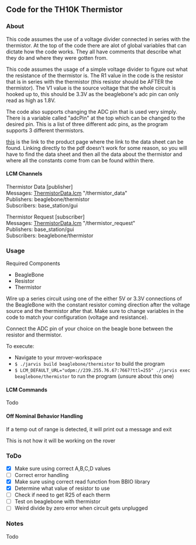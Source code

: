 Code for the TH10K Thermistor
---

### About
This code assumes the use of a voltage divider connected in series with the thermistor.  At the top of the code there are alot of global variables that can dictate how the code works.  They all have comments that describe what they do and where they were gotten from.

This code assumes the usage of a simple voltage divider to figure out what the resistance of the thermistor is.  The R1 value in the code is the resistor that is in series with the thermistor (this resistor should be AFTER the thermistor).  The V1 value is the source voltage that the whole circuit is hooked up to, this should be 3.3V as the beaglebone's adc pin can only read as high as 1.8V.

The code also supports changing the ADC pin that is used very simply.  There is a variable called "adcPin" at the top which can be changed to the desired pin.  This is a list of three different adc pins, as the program supports 3 different thermistors.

[this](https://www.thorlabs.com/thorproduct.cfm?partnumber=TH10K) is the link to the product page where the link to the data sheet can be found.  Linking directly to the pdf doesn't work for some reason, so you will have to find the data sheet and then all the data about the thermistor and where all the constants come from can be found within there.

#### LCM Channels
Thermistor Data \[publisher\] \
Messages: [ThermistorData.lcm](https://github.com/nkr101/mrover-workspace/blob/thermistor/rover_msgs/ThermistorData.lcm) "/thermistor_data" \
Publishers: beaglebone/thermistor \
Subscribers: base_station/gui

Thermistor Request \[subscriber\] \
Messages: [ThermistorData.lcm](https://github.com/nkr101/mrover-workspace/blob/thermistor/rover_msgs/ThermistorRequest.lcm) "/thermistor_request" \
Publishers: base_station/gui \
Subscribers: beaglebone/thermistor

### Usage

Required Components
- BeagleBone
- Resistor
- Thermistor

Wire up a series circuit using one of the either 5V or 3.3V connections of the BeagleBone with the constant resistor coming direction after the voltage source and the thermistor after that.  Make sure to change variables in the code to match your configuration (voltage and resistance).

Connect the ADC pin of your choice on the beagle bone between the resistor and thermistor.

To execute:
- Navigate to your mrover-workspace
- `$ ./jarvis build beaglebone/thermistor` to build the program
- `$ LCM_DEFAULT_URL="udpm://239.255.76.67:7667?ttl=255" ./jarvis exec beaglebone/thermistor` to run the program (unsure about this one)


#### LCM Commands
Todo

#### Off Nominal Behavior Handling
If a temp out of range is detected, it will print out a message and exit

This is not how it will be working on the rover 

### ToDo
- [x] Make sure using correct A,B,C,D values
- [ ] Correct error handling
- [x] Make sure using correct read function from BBIO library
- [x] Determine what value of resistor to use
- [ ] Check if need to get R25 of each therm
- [ ] Test on beaglebone with thermistor
- [ ] Weird divide by zero error when circuit gets unplugged

### Notes
Todo
